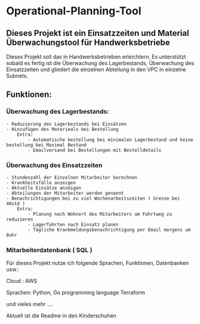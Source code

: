 # Operational-Planning-Tool
## Dieses Projekt ist ein Einsatzzeiten und Material Überwachungstool für Handwerksbetriebe

Dieses Projekt soll das in Handwerksbetrieben erleichtern. Es unterstützt sobald es fertig ist die Überwachung des Lagerbestands, Überwachung des Einsatzzeiten und gliedert die einzelnen Abteilung in den VPC in einzelne Subnets. 

## Funktionen:

### Überwachung des Lagerbestands: 
    - Reduzierung des Lagerbestands bei Einsätzen
    - Hinzufügen des Materieals bei Bestellung
        Extra:
            - Automatische bestellung bei minimalen Lagerbestand und keine bestellung bei Maximal Bestand
            - Emailversand bei Bestellungen mit Bestelldetails

### Überwachung des Einsatzzeiten
    - Stundenzahl der Einzelnen Mitarbeiter berechnen
    - Krankheitsfälle anzeigen
    - Aktuelle Einsätze anzeigen
    - Abteilungen der Mitarbeiter werden genannt
    - Benachrichtigungen bei zu viel Wochenarbeitszeiten ( Grenze bei 40std )
        Extra:
            - Planung nach Wohnort des Mitarbeiters um Fahrtweg zu reduzieren
            - Lagerfahrten nach Einsatz planen
            - Tägliche Krankmeldungsbenachrichtigung per Email morgens um 8uhr

### Mitarbeiterdatenbank ( SQL )

Für dieses Projekt nutze ich folgende Sprachen, Funktionen, Datenbanken usw.: 

Cloud : AWS 

Sprachen: Python, Go programming language Terraform

und vieles mehr ....

Aktuell ist die Readme in den Kinderschuhen

